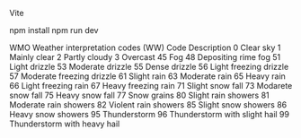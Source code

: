 Vite

npm install
npm run dev

WMO Weather interpretation codes (WW)
Code Description
0 Clear sky
1 Mainly clear
2 Partly cloudy
3 Overcast
45 Fog
48 Depositing rime fog
51 Light drizzle
53 Moderate drizzle
55 Dense drizzle
56 Light freezing drizzle
57 Moderate freezing drizzle
61 Slight rain
63 Moderate rain
65 Heavy rain
66 Light freezing rain
67 Heavy freezing rain
71 Slight snow fall
73 Modarete snow fall
75 Heavy snow fall
77 Snow grains
80 Slight rain showers
81 Moderate rain showers
82 Violent rain showers
85 Slight snow showers
86 Heavy snow showers
95 Thunderstorm
96 Thunderstorm with slight hail
99 Thunderstorm with heavy hail
